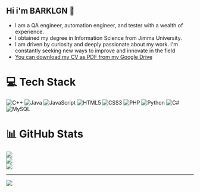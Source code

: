 ## Hi i'm BARKLGN 👋

- I am a QA engineer, automation engineer, and tester with a wealth of experience. 
- I obtained my degree in Information Science from Jimma University.
- I am driven by curiosity and deeply passionate about my work. I'm constantly seeking new ways to improve and innovate in the field
- [You can download my CV as PDF from my Google Drive](https://drive.google.com/file/d/1nPGNeqPZ_b-7UwFxiMZ5Rr29l0pbfnxi/view)



# 💻 Tech Stack
![C++](https://img.shields.io/badge/c++-%2300599C.svg?style=for-the-badge&logo=c%2B%2B&logoColor=white) ![Java](https://img.shields.io/badge/java-%23ED8B00.svg?style=for-the-badge&logo=openjdk&logoColor=white) ![JavaScript](https://img.shields.io/badge/javascript-%23323330.svg?style=for-the-badge&logo=javascript&logoColor=%23F7DF1E) ![HTML5](https://img.shields.io/badge/html5-%23E34F26.svg?style=for-the-badge&logo=html5&logoColor=white) ![CSS3](https://img.shields.io/badge/css3-%231572B6.svg?style=for-the-badge&logo=css3&logoColor=white) ![PHP](https://img.shields.io/badge/php-%23777BB4.svg?style=for-the-badge&logo=php&logoColor=white) ![Python](https://img.shields.io/badge/python-3670A0?style=for-the-badge&logo=python&logoColor=ffdd54) ![C#](https://img.shields.io/badge/c%23-%23239120.svg?style=for-the-badge&logo=csharp&logoColor=white) ![MySQL](https://img.shields.io/badge/mysql-4479A1.svg?style=for-the-badge&logo=mysql&logoColor=white)
# 📊 GitHub Stats
![](https://github-readme-stats.vercel.app/api?username=barklgn&theme=dark&hide_border=false&include_all_commits=false&count_private=false)<br/>
![](https://github-readme-streak-stats.herokuapp.com/?user=barklgn&theme=dark&hide_border=false)<br/>
![](https://github-readme-stats.vercel.app/api/top-langs/?username=barklgn&theme=dark&hide_border=false&include_all_commits=false&count_private=false&layout=compact)

---
[![](https://visitcount.itsvg.in/api?id=barklgn&icon=0&color=0)](https://visitcount.itsvg.in)

<!-- Proudly created with GPRM ( https://gprm.itsvg.in ) -->
